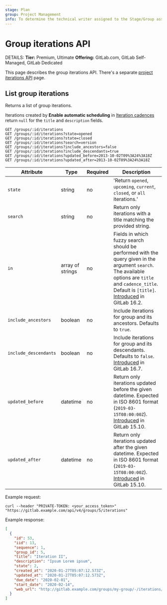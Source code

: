 ```yaml
---
stage: Plan
group: Project Management
info: To determine the technical writer assigned to the Stage/Group associated with this page, see https://handbook.gitlab.com/handbook/product/ux/technical-writing/#assignments
---
```


# Group iterations API

DETAILS:
**Tier:** Premium, Ultimate
**Offering:** GitLab.com, GitLab Self-Managed, GitLab Dedicated

This page describes the group iterations API.
There's a separate [project iterations API](iterations.md) page.

## List group iterations

Returns a list of group iterations.

Iterations created by **Enable automatic scheduling** in
[Iteration cadences](../user/group/iterations/index.md#iteration-cadences) return `null` for
the `title` and `description` fields.

```plaintext
GET /groups/:id/iterations
GET /groups/:id/iterations?state=opened
GET /groups/:id/iterations?state=closed
GET /groups/:id/iterations?search=version
GET /groups/:id/iterations?include_ancestors=false
GET /groups/:id/iterations?include_descendants=true
GET /groups/:id/iterations?updated_before=2013-10-02T09%3A24%3A18Z
GET /groups/:id/iterations?updated_after=2013-10-02T09%3A24%3A18Z
```

| Attribute             | Type     | Required | Description |
| --------------------- | -------- | -------- | ----------- |
| `state`               | string   | no       | 'Return `opened`, `upcoming`, `current`, `closed`, or `all` iterations.' |
| `search`              | string   | no       | Return only iterations with a title matching the provided string.                              |
| `in`                  | array of strings | no | Fields in which fuzzy search should be performed with the query given in the argument `search`. The available options are `title` and `cadence_title`. Default is `[title]`. [Introduced](https://gitlab.com/gitlab-org/gitlab/-/issues/350991) in GitLab 16.2. |
| `include_ancestors`   | boolean  | no       | Include iterations for group and its ancestors. Defaults to `true`.                    |
| `include_descendants` | boolean  | no       | Include iterations for group and its descendants. Defaults to `false`. [Introduced](https://gitlab.com/gitlab-org/gitlab/-/merge_requests/135764) in GitLab 16.7. |
| `updated_before`      | datetime | no       | Return only iterations updated before the given datetime. Expected in ISO 8601 format (`2019-03-15T08:00:00Z`). [Introduced](https://gitlab.com/gitlab-org/gitlab/-/issues/378662) in GitLab 15.10. |
| `updated_after`       | datetime | no       | Return only iterations updated after the given datetime. Expected in ISO 8601 format (`2019-03-15T08:00:00Z`). [Introduced](https://gitlab.com/gitlab-org/gitlab/-/issues/378662) in GitLab 15.10. |

Example request:

```shell
curl --header "PRIVATE-TOKEN: <your_access_token>" "https://gitlab.example.com/api/v4/groups/5/iterations"
```

Example response:

```json
[
  {
    "id": 53,
    "iid": 13,
    "sequence": 1,
    "group_id": 5,
    "title": "Iteration II",
    "description": "Ipsum Lorem ipsum",
    "state": 2,
    "created_at": "2020-01-27T05:07:12.573Z",
    "updated_at": "2020-01-27T05:07:12.573Z",
    "due_date": "2020-02-01",
    "start_date": "2020-02-14",
    "web_url": "http://gitlab.example.com/groups/my-group/-/iterations/13"
  }
]
```
